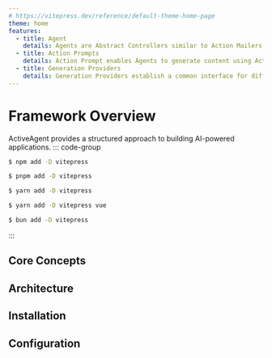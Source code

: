 ```yaml
---
# https://vitepress.dev/reference/default-theme-home-page
theme: home
features:
  - title: Agent
    details: Agents are Abstract Controllers similar to Action Mailers, but with a Generation Provider methods instead of mail delivery methods.
  - title: Action Prompts
    details: Action Prompt enables Agents to generate content using Action View for Prompt and View templates.
  - title: Generation Providers
    details: Generation Providers establish a common interface for different AI providers.
---
```


# Framework Overview

ActiveAgent provides a structured approach to building AI-powered applications.
::: code-group

```sh [npm]
$ npm add -D vitepress
```

```sh [pnpm]
$ pnpm add -D vitepress
```

```sh [yarn]
$ yarn add -D vitepress
```

```sh [yarn (pnp)]
$ yarn add -D vitepress vue
```

```sh [bun]
$ bun add -D vitepress
```

:::
## Core Concepts

## Architecture

## Installation

## Configuration

